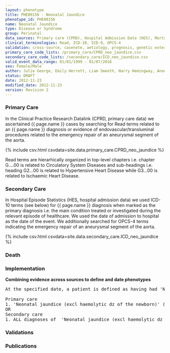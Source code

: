 ```yaml
---
layout: phenotype
title: PHE00156 - Neonatal Jaundice
phenotype_id: PHE00156
name: Neonatal Jaundice
type: Disease or Syndrome
group: Perinatal 
data_sources: Primary care (CPRD), Hospital Admission Data (HES), Mortality Data (ONS)
clinical_terminologies: Read, ICD-10, ICD-9, OPCS-4
validation: cross-source, casenote, aetiology, prognosis, genetic external
primary_care_code_lists: /primary_care/CPRD_neo_jaundice.csv
secondary_care_code_lists: /secondary_care/ICD_neo_jaundice.csv
valid_event_data_range: 01/01/1999 - 01/07/2016
sex: Female/Male
author: Julie George, Emily Herrett, Liam Smeeth, Harry Hemingway, Anoop Shah, Spiros Denaxas
status: DRAFT
date: 2012-11-23
modified_date: 2012-11-23
version: Revision 2
---
```


### Primary Care

In the Clinical Practice Research Datalink (CPRD, primary care data) we ascertained {{ page.name }} cases by searching for Read terms related to an {{ page.name }} diagnosis or evidence of endovascular/transluminal procedures related to the emergency repair of an aneurysmal segment of the aorta.

{% include csv.html csvdata=site.data.primary_care.CPRD_neo_jaundice %}

Read terms are hierarhically organized in top-level chapters i.e. chapter G....00 is related to Circulatory System Diseases and sub-headings i.e. heading G2...00 is related to Hypertensive Heart Disease while G3...00 is related to Ischaemic Heart Disease.

### Secondary Care

In Hospital Episode Statistics (HES, hospital admission data) we used ICD-10 terms (see below) for {{ page.name }} diagnosis when marked as the primary diagnosis i.e. the main condition treated or investigated during the relevant episode of healthcare. We used the date of admission to hospital as the date of the event. We additionally searched for OPCS-4 terms indicating the emergency repair of an aneurysmal segment of the aorta.

{% include csv.html csvdata=site.data.secondary_care.ICD_neo_jaundice %}


### Death

### Implementation

**Combining evidence across sources to define and date phenotypes**

<pre>
At the specified date, a patient is defined as having had 'Neonatal jaundice (excl haemolytic dz of the newborn)' (excl haemolytic dz of the newborn) IF they meet the criteria for any of the following on or before the specified date. The earliest date on which the individual meets any of the following criteria on or before the specified date is defined as the first event date:

Primary care
1. 'Neonatal jaundice (excl haemolytic dz of the newborn)' (excl haemolytic dz of the newborn) diagnosis or history of diagnosis during a consultation AND IF the patient is aged < 1y at the first event date
OR
Secondary care
1. ALL diagnoses of  'Neonatal jaundice (excl haemolytic dz of the newborn)' (excl haemolytic dz of the newborn) or history of diagnosis during a hospitalization AND IF the patient is aged < 1y at the first event date
</pre>

### Validations

### Publications

